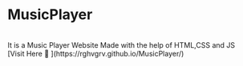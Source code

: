 # MusicPlayer
<br>
It is a Music Player Website Made with the help of HTML,CSS and JS
<br>
[Visit Here 🚀 ](https://rghvgrv.github.io/MusicPlayer/)
 
